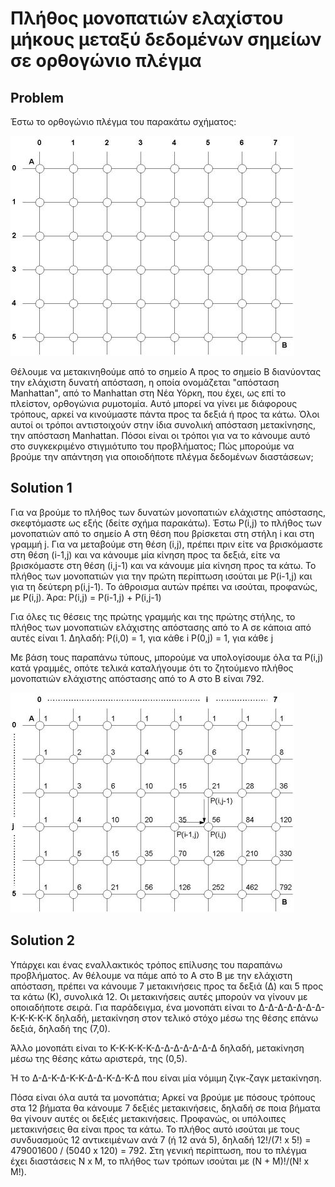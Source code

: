# Πλήθος μονοπατιών ελαχίστου μήκους μεταξύ δεδομένων σημείων σε ορθογώνιο πλέγμα
## Problem
Έστω το ορθογώνιο πλέγμα του παρακάτω σχήματος:  

![alt text](grid.jpg)    
  
Θέλουμε να μετακινηθούμε από το σημείο Α προς το σημείο Β διανύοντας την ελάχιστη δυνατή απόσταση, η οποία ονομάζεται "απόσταση Manhattan", από το Manhattan στη Νέα Υόρκη, που έχει, ως επί το πλείστον, ορθογώνια ρυμοτομία. Αυτό μπορεί να γίνει με διάφορους τρόπους, αρκεί να κινούμαστε πάντα προς τα δεξιά ή προς τα κάτω. Όλοι αυτοί οι τρόποι αντιστοιχούν στην ίδια συνολική απόσταση μετακίνησης, την απόσταση Manhattan. Πόσοι είναι οι τρόποι για να το κάνουμε αυτό στο συγκεκριμένο στιγμιότυπο του προβλήματος; Πώς μπορούμε να βρούμε την απάντηση για οποιοδήποτε πλέγμα δεδομένων διαστάσεων;
## Solution 1
Για να βρούμε το πλήθος των δυνατών μονοπατιών ελάχιστης απόστασης, σκεφτόμαστε ως εξής (δείτε σχήμα παρακάτω). Έστω P(i,j) το πλήθος των μονοπατιών από το σημείο Α στη θέση που βρίσκεται στη στήλη i και στη γραμμή j. Για να μεταβούμε στη θέση (i,j), πρέπει πριν είτε να βρισκόμαστε στη θέση (i-1,j) και να κάνουμε μία κίνηση προς τα δεξιά, είτε να βρισκόμαστε στη θέση (i,j-1) και να κάνουμε μία κίνηση προς τα κάτω. Το πλήθος των μονοπατιών για την πρώτη περίπτωση ισούται με P(i-1,j) και για τη δεύτερη p(i,j-1). Το άθροισμα αυτών πρέπει να ισούται, προφανώς, με P(i,j). Άρα:
P(i,j) = P(i-1,j) + P(i,j-1)

Για όλες τις θέσεις της πρώτης γραμμής και της πρώτης στήλης, το πλήθος των μονοπατιών ελάχιστης απόστασης από το Α σε κάποια από αυτές είναι 1. Δηλαδή:
P(i,0) = 1, για κάθε i
P(0,j) = 1, για κάθε j

Με βάση τους παραπάνω τύπους, μπορούμε να υπολογίσουμε όλα τα P(i,j) κατά γραμμές, οπότε τελικά καταλήγουμε ότι το ζητούμενο πλήθος μονοπατιών ελάχιστης απόστασης από το Α στο Β είναι 792.  
  
![alt text](gridsol.jpg)  
## Solution 2
Υπάρχει και ένας εναλλακτικός τρόπος επίλυσης του παραπάνω προβλήματος. Αν θέλουμε να πάμε από το Α στο Β με την ελάχιστη απόσταση, πρέπει να κάνουμε 7 μετακινήσεις προς τα δεξιά (Δ) και 5 προς τα κάτω (Κ), συνολικά 12. Οι μετακινήσεις αυτές μπορούν να γίνουν με οποιαδήποτε σειρά. Για παράδειγμα, ένα μονοπάτι είναι το
Δ-Δ-Δ-Δ-Δ-Δ-Δ-Κ-Κ-Κ-Κ-Κ
δηλαδή, μετακίνηση στον τελικό στόχο μέσω της θέσης επάνω δεξιά, δηλαδή της (7,0).

Άλλο μονοπάτι είναι το
Κ-Κ-Κ-Κ-Κ-Δ-Δ-Δ-Δ-Δ-Δ-Δ
δηλαδή, μετακίνηση μέσω της θέσης κάτω αριστερά, της (0,5).

Ή το
Δ-Δ-Κ-Δ-Κ-Κ-Δ-Δ-Κ-Δ-Κ-Δ
που είναι μία νόμιμη ζιγκ-ζαγκ μετακίνηση.

Πόσα είναι όλα αυτά τα μονοπάτια; Αρκεί να βρούμε με πόσους τρόπους στα 12 βήματα θα κάνουμε 7 δεξιές μετακινήσεις, δηλαδή σε ποια βήματα θα γίνουν αυτές οι δεξιές μετακινήσεις. Προφανώς, οι υπόλοιπες μετακινήσεις θα είναι προς τα κάτω. Το πλήθος αυτό ισούται με τους συνδυασμούς 12 αντικειμένων ανά 7 (ή 12 ανά 5), δηλαδή 12!/(7! x 5!) = 479001600 / (5040 x 120) = 792. Στη γενική περίπτωση, που το πλέγμα έχει διαστάσεις N x M, το πλήθος των τρόπων ισούται με (N + M)!/(N! x M!).